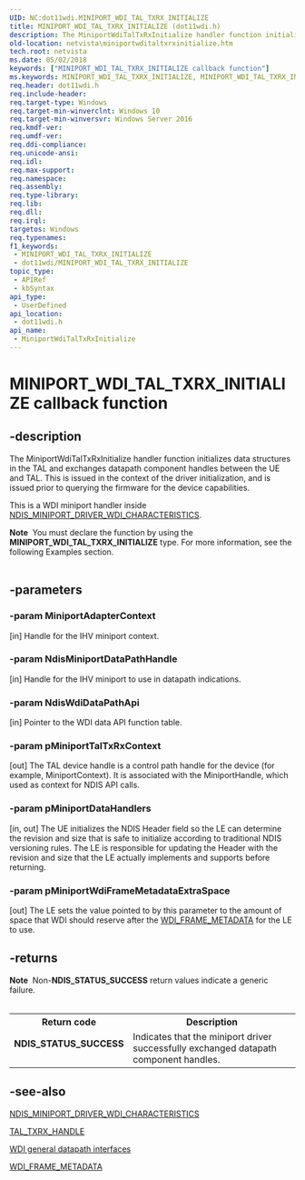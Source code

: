 ```yaml
---
UID: NC:dot11wdi.MINIPORT_WDI_TAL_TXRX_INITIALIZE
title: MINIPORT_WDI_TAL_TXRX_INITIALIZE (dot11wdi.h)
description: The MiniportWdiTalTxRxInitialize handler function initializes data structures in the TAL and exchanges datapath component handles between the UE and TAL.
old-location: netvista\miniportwditaltxrxinitialize.htm
tech.root: netvista
ms.date: 05/02/2018
keywords: ["MINIPORT_WDI_TAL_TXRX_INITIALIZE callback function"]
ms.keywords: MINIPORT_WDI_TAL_TXRX_INITIALIZE, MINIPORT_WDI_TAL_TXRX_INITIALIZE callback, MiniportWdiTalTxRxInitialize, MiniportWdiTalTxRxInitialize callback function [Network Drivers Starting with Windows Vista], dot11wdi/MiniportWdiTalTxRxInitialize, netvista.miniportwditaltxrxinitialize
req.header: dot11wdi.h
req.include-header: 
req.target-type: Windows
req.target-min-winverclnt: Windows 10
req.target-min-winversvr: Windows Server 2016
req.kmdf-ver: 
req.umdf-ver: 
req.ddi-compliance: 
req.unicode-ansi: 
req.idl: 
req.max-support: 
req.namespace: 
req.assembly: 
req.type-library: 
req.lib: 
req.dll: 
req.irql: 
targetos: Windows
req.typenames: 
f1_keywords:
 - MINIPORT_WDI_TAL_TXRX_INITIALIZE
 - dot11wdi/MINIPORT_WDI_TAL_TXRX_INITIALIZE
topic_type:
 - APIRef
 - kbSyntax
api_type:
 - UserDefined
api_location:
 - dot11wdi.h
api_name:
 - MiniportWdiTalTxRxInitialize
---
```


# MINIPORT_WDI_TAL_TXRX_INITIALIZE callback function


## -description

The 
  MiniportWdiTalTxRxInitialize handler function initializes data structures in the TAL and exchanges datapath component handles between the UE and TAL. This is issued in the context of the driver initialization, and is issued prior to querying the firmware for the device capabilities.

This is a WDI miniport handler inside <a href="/windows-hardware/drivers/ddi/dot11wdi/ns-dot11wdi-_ndis_miniport_driver_wdi_characteristics">NDIS_MINIPORT_DRIVER_WDI_CHARACTERISTICS</a>.
<div class="alert"><b>Note</b>  You must declare the function by using the <b>MINIPORT_WDI_TAL_TXRX_INITIALIZE</b> type. For more
   information, see the following Examples section.</div><div> </div>

## -parameters

### -param MiniportAdapterContext 

[in]
Handle for the IHV miniport context.

### -param NdisMiniportDataPathHandle 

[in]
Handle for the IHV miniport to use in datapath indications.

### -param NdisWdiDataPathApi 

[in]
Pointer to the WDI data API function table.

### -param pMiniportTalTxRxContext 

[out]
The TAL device handle is a control path handle for the device (for example, MiniportContext). It is associated with the MiniportHandle, which used as context for NDIS API calls.

### -param pMiniportDataHandlers 

[in, out]
The UE initializes the NDIS Header field so the LE can determine the revision and size that is safe to initialize according to traditional NDIS versioning rules.  The LE is responsible for updating the Header with the revision and size that the LE actually implements and supports before returning.

### -param pMiniportWdiFrameMetadataExtraSpace 

[out]
The LE sets the value pointed to by this parameter to the amount of space that WDI should reserve after the <a href="/windows-hardware/drivers/ddi/dot11wdi/ns-dot11wdi-_wdi_frame_metadata">WDI_FRAME_METADATA</a> for the LE to use.

## -returns

<div class="alert"><b>Note</b>  Non-<b>NDIS_STATUS_SUCCESS</b> return values indicate a generic failure.</div>
<div> </div>
<table>
<tr>
<th>Return code</th>
<th>Description</th>
</tr>
<tr>
<td width="40%">
<dl>
<dt><b>NDIS_STATUS_SUCCESS</b></dt>
</dl>
</td>
<td width="60%">
Indicates that the miniport driver successfully exchanged datapath component handles.

</td>
</tr>
</table>

## -see-also

<a href="/windows-hardware/drivers/ddi/dot11wdi/ns-dot11wdi-_ndis_miniport_driver_wdi_characteristics">NDIS_MINIPORT_DRIVER_WDI_CHARACTERISTICS</a>



<a href="/windows-hardware/drivers/network/tal-txrx-handle">TAL_TXRX_HANDLE</a>



<a href="/windows-hardware/drivers/network/wdi-general-datapath-interfaces">WDI general datapath interfaces</a>



<a href="/windows-hardware/drivers/ddi/dot11wdi/ns-dot11wdi-_wdi_frame_metadata">WDI_FRAME_METADATA</a>
